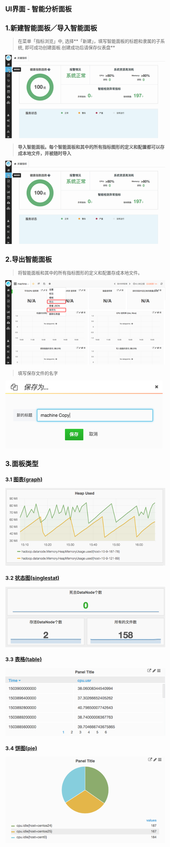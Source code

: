 ## **UI界面 - 智能分析面板**

## 1.**新建智能面板／导入智能面板**

> 在菜单「指标浏览」中, 选择**「新建」，填写智能面板的标题和隶属的子系统, 即可成功创建面板.创建成功后请保存仪表盘**

![](/part4/images/new_dashboard.gif)

> **导入智能面板。每个智能面板和其中的所有指标图形的定义和配置都可以存成本地文件，并被随时导入**

![](/part4/images/import_dashboard.gif)

## 2.**导出智能面板**

> 将智能面板和其中的所有指标图形的定义和配置存成本地文件。

![](/part4/images/p4_4.png)

> 填写保存文件的名字

![](/part4/images/p4_5.png)

## 3.**面板类型**

### 3.1 [图表(graph)](/part4/ui_dashboard/graph.md)

![](/part4/images/p4_7.png)

### 3.2 [状态图(singlestat)](/part4/ui_dashboard/singlestat.md)

![](/part4/images/p4_8.png)

### 3.3 [表格(table)](/part4/ui_dashboard/table.md)
![](/part4/images/table.png)

### 3.4 [饼图(pie)](/part4/ui_dashboard/pie.md)
![](/part4/images/pie.png)






